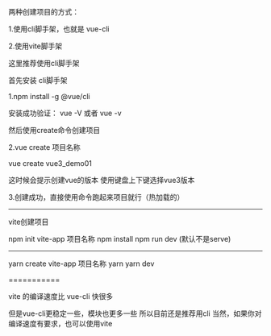 

两种创建项目的方式：

1.使用cli脚手架，也就是  vue-cli

2.使用vite脚手架



这里推荐使用cli脚手架

首先安装 cli脚手架

1.npm install -g @vue/cli

安装成功验证： vue -V  或者 vue -v


然后使用create命令创建项目

2.vue create 项目名称

vue create vue3_demo01

这时候会提示创建vue的版本
使用键盘上下键选择vue3版本



3.创建成功，直接使用命令跑起来项目就行（热加载的）


-------------


vite创建项目

npm init vite-app 项目名称
npm install
npm run dev (默认不是serve)


---
yarn create vite-app 项目名称
yarn
yarn dev





===========


vite 的编译速度比 vue-cli 快很多





但是vue-cli更稳定一些，模块也更多一些
所以目前还是推荐用cli
当然，如果你对编译速度有要求，也可以使用vite












